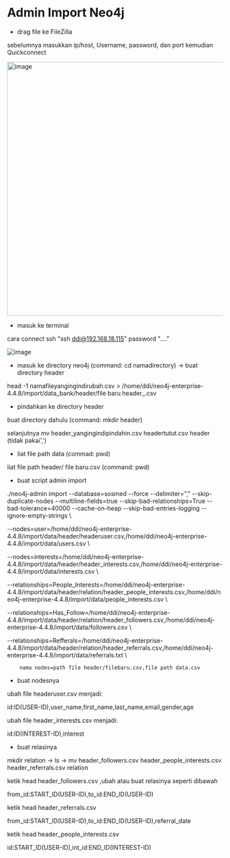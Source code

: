 # Admin Import Neo4j

* drag file ke FileZilla

sebelumnya masukkan ip/host, Username, password, dan port kemudian Quickconnect

<img width="591" alt="image" src="https://user-images.githubusercontent.com/110078907/181160672-2e254e80-d5cb-43fd-80af-aa5d0518c66e.png">

* masuk ke terminal

cara connect ssh "ssh ddi@192.168.18.115" password "...."

![image](https://user-images.githubusercontent.com/110078907/181174431-40fbbdfa-2fa7-48d1-a7ff-50ee938ff512.png)

* masuk ke directory neo4j (command: cd namadirectory) -> buat directory header 

head -1 namafileyangingindirubah.csv > /home/ddi/neo4j-enterprise-4.4.8/import/data_bank/header/file baru header_.csv

* pindahkan ke directory header

buat directory dahulu (command: mkdir header)

selanjutnya mv header_yangingindipindahin.csv headertutut.csv header (tidak pakai',')

* liat file path data (commad: pwd)

liat file path header/ file baru.csv (command: pwd)

* buat script admin import

./neo4j-admin import --database=sosmed --force --delimiter="," --skip-duplicate-nodes --multiline-fields=true --skip-bad-relationships=True --bad-tolerance=40000 --cache-on-heap --skip-bad-entries-logging --ignore-empty-strings \

--nodes=user=/home/ddi/neo4j-enterprise-4.4.8/import/data/header/headeruser.csv,/home/ddi/neo4j-enterprise-4.4.8/import/data/users.csv \

--nodes=interests=/home/ddi/neo4j-enterprise-4.4.8/import/data/header/header_interests.csv,/home/ddi/neo4j-enterprise-4.4.8/import/data/interests.csv \

--relationships=People_Interests=/home/ddi/neo4j-enterprise-4.4.8/import/data/header/relation/header_people_interests.csv,/home/ddi/neo4j-enterprise-4.4.8/import/data/people_interests.csv \

--relationships=Has_Follow=/home/ddi/neo4j-enterprise-4.4.8/import/data/header/relation/header_followers.csv,/home/ddi/neo4j-enterprise-4.4.8/import/data/followers.csv \

--relationships=Refferals=/home/ddi/neo4j-enterprise-4.4.8/import/data/header/relation/header_referrals.csv,/home/ddi/neo4j-enterprise-4.4.8/import/data/referrals.txt \

		nama nodes=path file header/filebaru.csv,file path data.csv

* buat nodesnya

ubah file headeruser.csv menjadi:

id:ID(USER-ID),user_name,first_name,last_name,email,gender,age

ubah file header_interests.csv menjadi:

id:ID(INTEREST-ID),interest		

* buat relasinya

mkdir relation -> ls -> mv header_followers.csv header_people_interests.csv header_referrals.csv relation

ketik head header_followers.csv ,ubah atau buat relasinya seperti dibawah

from_id:START_ID(USER-ID),to_id:END_ID(USER-ID)

ketik head header_referrals.csv

from_id:START_ID(USER-ID),to_id:END_ID(USER-ID),referral_date

ketik head header_people_interests.csv

id:START_ID(USER-ID),int_id:END_ID(INTEREST-ID)


